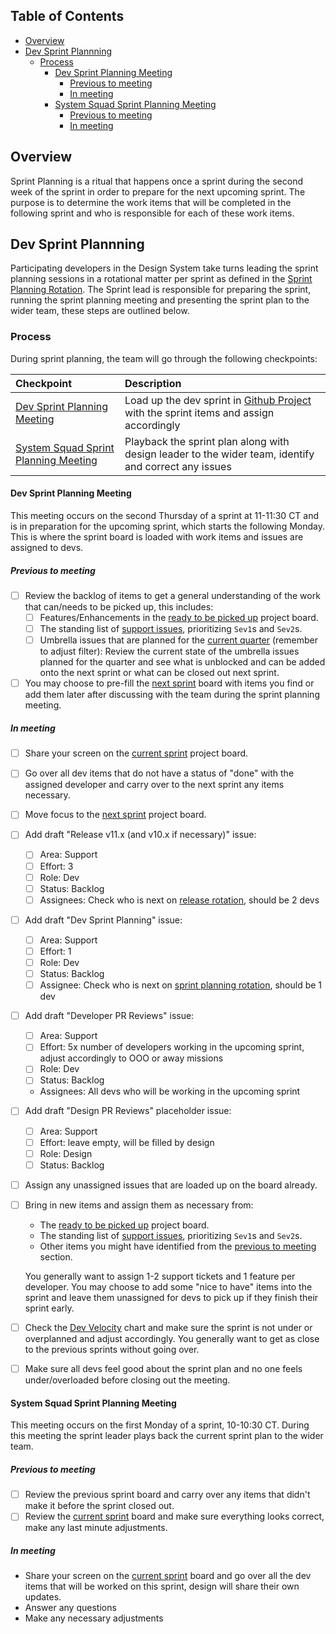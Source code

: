 <!-- START doctoc generated TOC please keep comment here to allow auto update -->
<!-- DON'T EDIT THIS SECTION, INSTEAD RE-RUN doctoc TO UPDATE -->

## Table of Contents

- [Overview](#overview)
- [Dev Sprint Plannning](#dev-sprint-plannning)
  - [Process](#process)
    - [Dev Sprint Planning Meeting](#dev-sprint-planning-meeting)
      - [Previous to meeting](#previous-to-meeting)
      - [In meeting](#in-meeting)
    - [System Squad Sprint Planning Meeting](#system-squad-sprint-planning-meeting)
      - [Previous to meeting](#previous-to-meeting-1)
      - [In meeting](#in-meeting-1)

<!-- END doctoc generated TOC please keep comment here to allow auto update -->

## Overview

Sprint Planning is a ritual that happens once a sprint during the second week of
the sprint in order to prepare for the next upcoming sprint. The purpose is to
determine the work items that will be completed in the following sprint and who
is responsible for each of these work items.

## Dev Sprint Plannning

Participating developers in the Design System take turns leading the sprint
planning sessions in a rotational matter per sprint as defined in the
[Sprint Planning Rotation](https://github.com/carbon-design-system/carbon/wiki/Sprint-Planning-Rotation).
The Sprint lead is responsible for preparing the sprint, running the sprint
planning meeting and presenting the sprint plan to the wider team, these steps
are outlined below.

### Process

During sprint planning, the team will go through the following checkpoints:

| Checkpoint                                                                    | Description                                                                                                                                       |
| :---------------------------------------------------------------------------- | :------------------------------------------------------------------------------------------------------------------------------------------------ |
| [Dev Sprint Planning Meeting](#dev-sprint-planning-meeting)                   | Load up the dev sprint in [Github Project](https://github.com/orgs/carbon-design-system/projects/39) with the sprint items and assign accordingly |
| [System Squad Sprint Planning Meeting](#system-squad-sprint-planning-meeting) | Playback the sprint plan along with design leader to the wider team, identify and correct any issues                                              |

#### Dev Sprint Planning Meeting

This meeting occurs on the second Thursday of a sprint at 11-11:30 CT and is in
preparation for the upcoming sprint, which starts the following Monday. This is
where the sprint board is loaded with work items and issues are assigned to
devs.

##### Previous to meeting

- [ ] Review the backlog of items to get a general understanding of the work
      that can/needs to be picked up, this includes:
  - [ ] Features/Enhancements in the
        [ready to be picked up](https://github.com/orgs/carbon-design-system/projects/39/views/86)
        project board.
  - [ ] The standing list of
        [support issues](https://github.com/carbon-design-system/carbon/issues?q=is%3Aopen+is%3Aissue+label%3A%22severity%3A+2%22),
        prioritizing `Sev1`s and `Sev2`s.
  - [ ] Umbrella issues that are planned for the
        [current quarter](https://github.com/orgs/carbon-design-system/projects/39/views/28?filterQuery=label%3Aepic%2C%22planning%3A+umbrella%22+milestone%3A%222023+Q2%22)
        (remember to adjust filter): Review the current state of the umbrella
        issues planned for the quarter and see what is unblocked and can be
        added onto the next sprint or what can be closed out next sprint.
- [ ] You may choose to pre-fill the
      [next sprint](https://github.com/orgs/carbon-design-system/projects/39/views/13)
      board with items you find or add them later after discussing with the team
      during the sprint planning meeting.

##### In meeting

- [ ] Share your screen on the
      [current sprint](https://github.com/orgs/carbon-design-system/projects/39/views/12)
      project board.
- [ ] Go over all dev items that do not have a status of "done" with the
      assigned developer and carry over to the next sprint any items necessary.
- [ ] Move focus to the
      [next sprint](https://github.com/orgs/carbon-design-system/projects/39/views/13)
      project board.
- [ ] Add draft "Release v11.x (and v10.x if necessary)" issue:
  - [ ] Area: Support
  - [ ] Effort: 3
  - [ ] Role: Dev
  - [ ] Status: Backlog
  - [ ] Assignees: Check who is next on
        [release rotation](https://github.com/carbon-design-system/carbon/wiki/Release-rotation),
        should be 2 devs
- [ ] Add draft "Dev Sprint Planning" issue:
  - [ ] Area: Support
  - [ ] Effort: 1
  - [ ] Role: Dev
  - [ ] Status: Backlog
  - [ ] Assignee: Check who is next on
        [sprint planning rotation](https://github.com/carbon-design-system/carbon/wiki/Release-rotation),
        should be 1 dev
- [ ] Add draft "Developer PR Reviews" issue:
  - [ ] Area: Support
  - [ ] Effort: 5x number of developers working in the upcoming sprint, adjust
        accordingly to OOO or away missions
  - [ ] Role: Dev
  - [ ] Status: Backlog
  - Assignees: All devs who will be working in the upcoming sprint
- [ ] Add draft "Design PR Reviews" placeholder issue:
  - [ ] Area: Support
  - [ ] Effort: leave empty, will be filled by design
  - [ ] Role: Design
  - [ ] Status: Backlog
- [ ] Assign any unassigned issues that are loaded up on the board already.
- [ ] Bring in new items and assign them as necessary from:

  - The
    [ready to be picked up](https://github.com/orgs/carbon-design-system/projects/39/views/86)
    project board.
  - The standing list of
    [support issues](https://github.com/carbon-design-system/carbon/issues?q=is%3Aopen+is%3Aissue+label%3A%22severity%3A+2%22),
    prioritizing `Sev1`s and `Sev2`s.
  - Other items you might have identified from the
    [previous to meeting](#previous-to-meeting) section.

  You generally want to assign 1-2 support tickets and 1 feature per developer.
  You may choose to add some "nice to have" items into the sprint and leave them
  unassigned for devs to pick up if they finish their sprint early.

- [ ] Check the
      [Dev Velocity](https://github.com/orgs/carbon-design-system/projects/39/insights/6)
      chart and make sure the sprint is not under or overplanned and adjust
      accordingly. You generally want to get as close to the previous sprints
      without going over.
- [ ] Make sure all devs feel good about the sprint plan and no one feels
      under/overloaded before closing out the meeting.

#### System Squad Sprint Planning Meeting

This meeting occurs on the first Monday of a sprint, 10-10:30 CT. During this
meeting the sprint leader plays back the current sprint plan to the wider team.

##### Previous to meeting

- [ ] Review the previous sprint board and carry over any items that didn't make
      it before the sprint closed out.
- [ ] Review the
      [current sprint](https://github.com/orgs/carbon-design-system/projects/39/views/12?filterQuery=sprint%3A%40current+role%3ADev%2C%22Cross-discipline%22)
      board and make sure everything looks correct, make any last minute
      adjustments.

##### In meeting

- Share your screen on the
  [current sprint](https://github.com/orgs/carbon-design-system/projects/39/views/12?filterQuery=sprint%3A%40current+role%3ADev%2C%22Cross-discipline%22)
  board and go over all the dev items that will be worked on this sprint, design
  will share their own updates.
- Answer any questions
- Make any necessary adjustments
